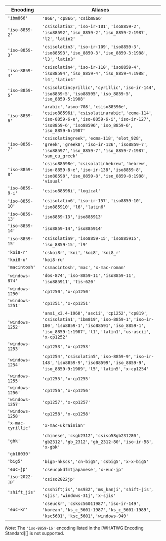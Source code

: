 
| Encoding          | Aliases                          |
| ----------------- | -------------------------------- |
| `'ibm866'`        | `'866'`, `'cp866'`, `'csibm866'` |
| `'iso-8859-2'`    | `'csisolatin2'`, `'iso-ir-101'`, `'iso8859-2'`, `'iso88592'`, `'iso_8859-2'`, `'iso_8859-2:1987'`, `'l2'`, `'latin2'` |
| `'iso-8859-3'`    | `'csisolatin3'`, `'iso-ir-109'`, `'iso8859-3'`, `'iso88593'`, `'iso_8859-3'`, `'iso_8859-3:1988'`, `'l3'`, `'latin3'` |
| `'iso-8859-4'`    | `'csisolatin4'`, `'iso-ir-110'`, `'iso8859-4'`, `'iso88594'`, `'iso_8859-4'`, `'iso_8859-4:1988'`, `'l4'`, `'latin4'` |
| `'iso-8859-5'`    | `'csisolatincyrillic'`, `'cyrillic'`, `'iso-ir-144'`, `'iso8859-5'`, `'iso88595'`, `'iso_8859-5'`, `'iso_8859-5:1988'`|
| `'iso-8859-6'`    | `'arabic'`, `'asmo-708'`, `'csiso88596e'`, `'csiso88596i'`, `'csisolatinarabic'`, `'ecma-114'`, `'iso-8859-6-e'`, `'iso-8859-6-i'`, `'iso-ir-127'`, `'iso8859-6'`, `'iso88596'`, `'iso_8859-6'`, `'iso_8859-6:1987'` |
| `'iso-8859-7'`    | `'csisolatingreek'`, `'ecma-118'`, `'elot_928'`, `'greek'`, `'greek8'`, `'iso-ir-126'`, `'iso8859-7'`, `'iso88597'`, `'iso_8859-7'`, `'iso_8859-7:1987'`, `'sun_eu_greek'` |
| `'iso-8859-8'`    | `'csiso88598e'`, `'csisolatinhebrew'`, `'hebrew'`, `'iso-8859-8-e'`, `'iso-ir-138'`, `'iso8859-8'`, `'iso88598'`, `'iso_8859-8'`, `'iso_8859-8:1988'`, `'visual'` |
| `'iso-8859-8-i'`  | `'csiso88598i'`, `'logical'` |
| `'iso-8859-10'`   | `'csisolatin6'`, `'iso-ir-157'`, `'iso8859-10'`, `'iso885910'`, `'l6'`, `'latin6'` |
| `'iso-8859-13'`   | `'iso8859-13'`, `'iso885913'` |
| `'iso-8859-14'`   | `'iso8859-14'`, `'iso885914'` |
| `'iso-8859-15'`   | `'csisolatin9'`, `'iso8859-15'`, `'iso885915'`, `'iso_8859-15'`, `'l9'` |
| `'koi8-r'`        | `'cskoi8r'`, `'koi'`, `'koi8'`, `'koi8_r'` |
| `'koi8-u'`        | `'koi8-ru'` |
| `'macintosh'`     | `'csmacintosh'`, `'mac'`, `'x-mac-roman'` |
| `'windows-874'`   | `'dos-874'`, `'iso-8859-11'`, `'iso8859-11'`, `'iso885911'`, `'tis-620'` |
| `'windows-1250'`  | `'cp1250'`, `'x-cp1250'` |
| `'windows-1251'`  | `'cp1251'`, `'x-cp1251'` |
| `'windows-1252'`  | `'ansi_x3.4-1968'`, `'ascii'`, `'cp1252'`, `'cp819'`, `'csisolatin1'`, `'ibm819'`, `'iso-8859-1'`, `'iso-ir-100'`, `'iso8859-1'`, `'iso88591'`, `'iso_8859-1'`, `'iso_8859-1:1987'`, `'l1'`, `'latin1'`, `'us-ascii'`, `'x-cp1252'` |
| `'windows-1253'`  | `'cp1253'`, `'x-cp1253'` |
| `'windows-1254'`  | `'cp1254'`, `'csisolatin5'`, `'iso-8859-9'`, `'iso-ir-148'`, `'iso8859-9'`, `'iso88599'`, `'iso_8859-9'`, `'iso_8859-9:1989'`, `'l5'`, `'latin5'`, `'x-cp1254'` |
| `'windows-1255'`  | `'cp1255'`, `'x-cp1255'` |
| `'windows-1256'`  | `'cp1256'`, `'x-cp1256'` |
| `'windows-1257'`  | `'cp1257'`, `'x-cp1257'` |
| `'windows-1258'`  | `'cp1258'`, `'x-cp1258'` |
| `'x-mac-cyrillic'`| `'x-mac-ukrainian'` |
| `'gbk'`           | `'chinese'`, `'csgb2312'`, `'csiso58gb231280'`, `'gb2312'`, `'gb_2312'`, `'gb_2312-80'`, `'iso-ir-58'`, `'x-gbk'` |
| `'gb18030'`       | |
| `'big5'`          | `'big5-hkscs'`, `'cn-big5'`, `'csbig5'`, `'x-x-big5'` |
| `'euc-jp'`        | `'cseucpkdfmtjapanese'`, `'x-euc-jp'` |
| `'iso-2022-jp'`   | `'csiso2022jp'` |
| `'shift_jis'`     | `'csshiftjis'`, `'ms932'`, `'ms_kanji'`, `'shift-jis'`, `'sjis'`, `'windows-31j'`, `'x-sjis'` |
| `'euc-kr'`        | `'cseuckr'`, `'csksc56011987'`, `'iso-ir-149'`, `'korean'`, `'ks_c_5601-1987'`, `'ks_c_5601-1989'`, `'ksc5601'`, `'ksc_5601'`, `'windows-949'` |

*Note*: The `'iso-8859-16'` encoding listed in the [WHATWG Encoding Standard][]
is not supported.

